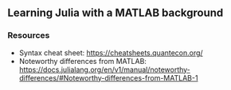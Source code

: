 ## Learning Julia with a MATLAB background

### Resources

- Syntax cheat sheet: https://cheatsheets.quantecon.org/
- Noteworthy differences from MATLAB: https://docs.julialang.org/en/v1/manual/noteworthy-differences/#Noteworthy-differences-from-MATLAB-1
